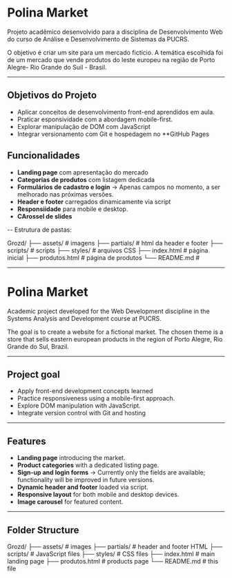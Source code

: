 # Polina Market

Projeto acadêmico desenvolvido para a disciplina de Desenvolvimento Web do curso de Análise e Desenvolvimento de Sistemas da PUCRS.

O objetivo é criar um site para um mercado fictício. A temática escolhida foi de um mercado que vende produtos do leste europeu na região de Porto Alegre- Rio Grande do Suil - Brasil.

---

##  Objetivos do Projeto
- Aplicar conceitos de desenvolvimento front-end aprendidos em aula.
- Praticar esponsividade com a abordagem mobile-first.
- Explorar manipulação de DOM com JavaScript
- Integrar versionamento com Git e hospedagem no **GitHub Pages


##  Funcionalidades
- **Landing page** com apresentação do mercado
- **Categorias de produtos** com listagem dedicada
- **Formulários de cadastro e login** -> Apenas campos no momento, a ser melhorado nas próximas versões.
- **Header e footer** carregados dinamicamente via script
- **Responsiidade** para mobile e desktop.
- **CArossel de slides**

--
Estrutura de pastas:

Grozd/
├── assets/ # imagens
├── partials/ # html da header e footer
├── scripts/ # scripts 
├── styles/ # arquivos CSS
├── index.html # página inicial
├── produtos.html # página de produtos
└── README.md # 

---
# Polina Market

Academic project developed for the Web Development discipline in the Systems Analysis and Development course at PUCRS.

The goal is to create a website for a fictional market. The chosen theme is a store that sells eastern european products in the region of Porto Alegre, Rio Grande do Sul, Brazil.

---

##  Project goal
- Apply front-end development concepts learned
- Practice responsiveness using a mobile-first approach.
- Explore DOM manipulation with JavaScript.
- Integrate version control with Git and hosting

---

##  Features
- **Landing page** introducing the market.
- **Product categories** with a dedicated listing page.
- **Sign-up and login forms** → Currently only the fields are available; functionality will be improved in future versions.
- **Dynamic header and footer** loaded via script.
- **Responsive layout** for both mobile and desktop devices.
- **Image carousel** for featured content.

---

##  Folder Structure
Grozd/
├── assets/ # images
├── partials/ # header and footer HTML
├── scripts/ # JavaScript files
├── styles/ # CSS files
├── index.html # main landing page
├── produtos.html # products page
└── README.md # this file
